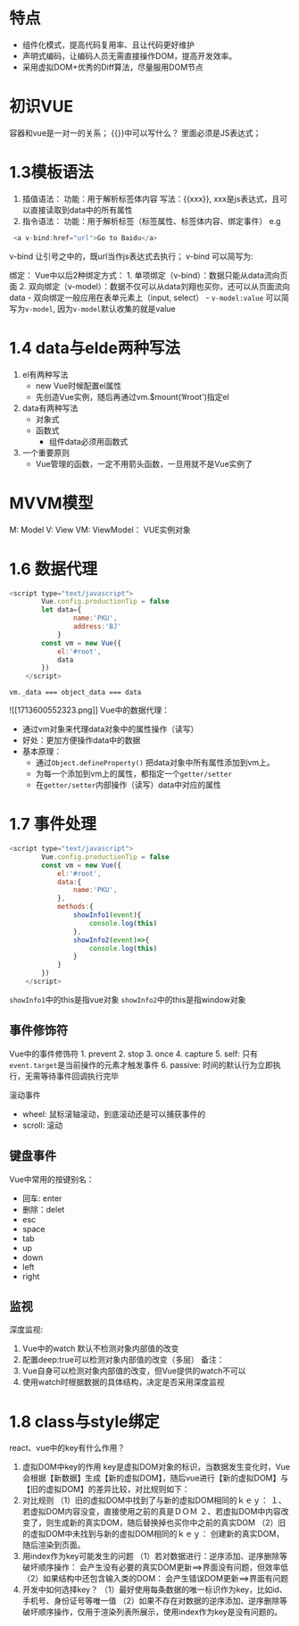 # 特点
- 组件化模式，提高代码复用率、且让代码更好维护
- 声明式编码，让编码人员无需直接操作DOM，提高开发效率。
- 采用虚拟DOM+优秀的Diff算法，尽量服用DOM节点

# 初识VUE
容器和vue是一对一的关系；
{{}}中可以写什么？
	里面必须是JS表达式；

# 1.3模板语法
1. 插值语法：
		功能：用于解析标签体内容
		写法：{{xxx}}, xxx是js表达式，且可以直接读取到data中的所有属性
2. 指令语法：
		功能：用于解析标签（标签属性、标签体内容、绑定事件）
		e.g
```js
 <a v-bind:href="url">Go to Baidu</a>
```
v-bind 让引号之中的，既url当作js表达式去执行；
v-bind 可以简写为:

绑定：
Vue中以后2种绑定方式：
	1. 单项绑定（v-bind）：数据只能从data流向页面
	2. 双向绑定（v-model）：数据不仅可以从data刘翔也买你，还可以从页面流向data
			- 双向绑定一般应用在表单元素上（input, select）
			- `v-model:value` 可以简写为`v-model`,  因为`v-model`默认收集的就是value

# 1.4 data与elde两种写法
1. el有两种写法
	-  new Vue时候配置el属性
	- 先创造Vue实例，随后再通过vm.$mount(’#root')指定el
2. data有两种写法
	- 对象式
	- 函数式
		- 组件data必须用函数式
3. 一个重要原则
	- Vue管理的函数，一定不用箭头函数，一旦用就不是Vue实例了

# MVVM模型
M: Model
V: View
VM: ViewModel： VUE实例对象



# 1.6 数据代理
```js
<script type="text/javascript">
        Vue.config.productionTip = false
        let data={
                name:'PKU',
                address:'BJ'
            }
        const vm = new Vue({
            el:'#root',
            data
        })
    </script>
```

`vm._data === object_data === data`

![[1713600552323.png]]
Vue中的数据代理：
- 通过vm对象来代理data对象中的属性操作（读写）
- 好处：更加方便操作data中的数据
- 基本原理：
	- 通过`Object.defineProperty()` 把data对象中所有属性添加到vm上。
	- 为每一个添加到vm上的属性，都指定一个`getter/setter`
	- 在`getter/setter`内部操作（读写）data中对应的属性

# 1.7 事件处理
```js
<script type="text/javascript">
        Vue.config.productionTip = false
        const vm = new Vue({
            el:'#root',
            data:{
                name:'PKU',
            },
            methods:{
                showInfo1(event){
                    console.log(this)
                },
                showInfo2(event)=>{
                    console.log(this)
                }
            }
        })
    </script>
```
`showInfo1`中的this是指vue对象
`showInfo2`中的this是指window对象

## 事件修饰符
Vue中的事件修饰符
	1. prevent
	2. stop
	3. once
	4. capture
	5. self: 只有`event.target`是当前操作的元素才触发事件
	6. passive: 时间的默认行为立即执行，无需等待事件回调执行完毕

滚动事件
- wheel: 鼠标滚轴滚动，到底滚动还是可以捕获事件的
- scroll: 滚动

## 键盘事件
Vue中常用的按键别名：
- 回车: enter
- 删除：delet
- esc
- space
- tab
- up
- down
- left
- right

## 监视
深度监视:
1. Vue中的watch 默认不检测对象内部值的改变
2. 配置deep:true可以检测对象内部值的改变（多层）
备注：
1. Vue自身可以检测对象内部值的改变，但Vue提供的watch不可以
2. 使用watch时根据数据的具体结构，决定是否采用深度监视

# 1.8 class与style绑定

react、vue中的key有什么作用？
1. 虚拟DOM中key的作用
		key是虚拟DOM对象的标识，当数据发生变化时，Vue会根据【新数据】生成【新的虚拟DOM】，随后vue进行【新的虚拟DOM】与【旧的虚拟DOM】的差异比较，对比规则如下：
2. 对比规则
		（1）旧的虚拟DOM中找到了与新的虚拟DOM相同的ｋｅｙ：
				１、若虚拟DOM内容没变，直接使用之前的真是ＤＯＭ
				２、若虚拟DOM中内容改变了，则生成新的真实DOM，随后替换掉也买你中之前的真实DOM
		（2）旧的虚拟DOM中未找到与新的虚拟DOM相同的ｋｅｙ：
				创建新的真实DOM，随后渲染到页面。
3. 用index作为key可能发生的问题
		（1）若对数据进行：逆序添加、逆序删除等破坏顺序操作：
			会产生没有必要的真实DOM更新==>界面没有问题，但效率低
		（2）如果结构中还包含输入类的DOM：
			会产生错误DOM更新==>界面有问题
4. 开发中如何选择key？
		（1）最好使用每条数据的唯一标识作为key，比如id、手机号、身份证号等唯一值
		（2）如果不存在对数据的逆序添加、逆序删除等破坏顺序操作，仅用于渲染列表所展示，使用index作为key是没有问题的。